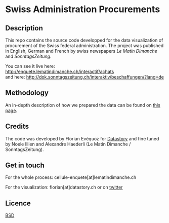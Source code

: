 # Swiss Administration Procurements

## Description
This repo contains the source code developped for the data visualization of procurement of the Swiss federal administration. The project was published in English, German and French by swiss newspapers *Le Matin Dimanche* and *SonntagsZeitung*.

You can see it live here: http://enquete.lematindimanche.ch/interactif/achats  
and here: http://dok.sonntagszeitung.ch/interaktiv/beschaffungen/?lang=de

## Methodology
An in-depth description of how we prepared the data can be found on [this page](https://github.com/alexhaed/Swiss_Procurement_Methodology).

## Credits
The code was developed by Florian Evéquoz for [Datastory](http://www.datastory.ch) and fine tuned by Noele Illien and Alexandre Haederli (Le Matin Dimanche / SonntagsZeitung).

## Get in touch
For the whole process: cellule-enquete[at]lematindimanche.ch

For the visualization: florian[at]datastory.ch or on [twitter](https://twitter.com/flooeve)

## Licence
[BSD](https://opensource.org/licenses/BSD-3-Clause)
